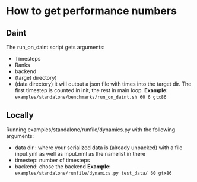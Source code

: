 # How to get performance numbers

## Daint
The run_on_daint script gets arguments:
- Timesteps
- Ranks
- backend
- (target directory)
- (data directory)
it will output a json file with times into the target dir. The first timestep is counted in init, the rest in main loop.
**Example:**
`examples/standalone/benchmarks/run_on_daint.sh 60 6 gtx86`
## Locally
Running examples/standalone/runfile/dynamics.py with the following arguments:
- data dir : where your serialized data is (already unpacked) with a file input.yml as well as input.nml as the namelist in there
- timestep: number of timesteps
- backend: chose the backend
**Example:**
`examples/standalone/runfile/dynamics.py test_data/ 60 gtx86`
